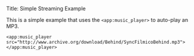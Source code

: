 Title: Simple Streaming Example

This is a simple example that uses the `<app:music_player>` to auto-play an MP3.
	
	<app:music_player src="http://www.archive.org/download/Behind/SyncFilmicoBehind.mp3"> 
	</app:music_player>

	
